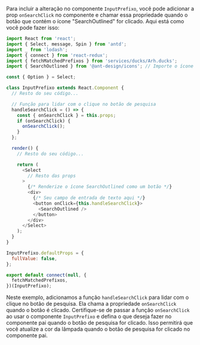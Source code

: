 
Para incluir a alteração no componente `InputPrefixo`, você pode adicionar a prop `onSearchClick` no componente e chamar essa propriedade quando o botão que contém o ícone "SearchOutlined" for clicado. Aqui está como você pode fazer isso:

```javascript
import React from 'react';
import { Select, message, Spin } from 'antd';
import _ from 'lodash';
import { connect } from 'react-redux';
import { fetchMatchedPrefixos } from 'services/ducks/Arh.ducks';
import { SearchOutlined } from '@ant-design/icons'; // Importe o ícone SearchOutlined

const { Option } = Select;

class InputPrefixo extends React.Component {
  // Resto do seu código...

  // Função para lidar com o clique no botão de pesquisa
  handleSearchClick = () => {
    const { onSearchClick } = this.props;
    if (onSearchClick) {
      onSearchClick();
    }
  };

  render() {
    // Resto do seu código...

    return (
      <Select
        // Resto das props
      >
        {/* Renderize o ícone SearchOutlined como um botão */}
        <div>
          {/* Seu campo de entrada de texto aqui */}
          <button onClick={this.handleSearchClick}>
            <SearchOutlined />
          </button>
        </div>
      </Select>
    );
  }
}

InputPrefixo.defaultProps = {
  fullValue: false,
};

export default connect(null, {
  fetchMatchedPrefixos,
})(InputPrefixo);
```

Neste exemplo, adicionamos a função `handleSearchClick` para lidar com o clique no botão de pesquisa. Ela chama a propriedade `onSearchClick` quando o botão é clicado. Certifique-se de passar a função `onSearchClick` ao usar o componente `InputPrefixo` e defina o que deseja fazer no componente pai quando o botão de pesquisa for clicado. Isso permitirá que você atualize a cor da lâmpada quando o botão de pesquisa for clicado no componente pai.
